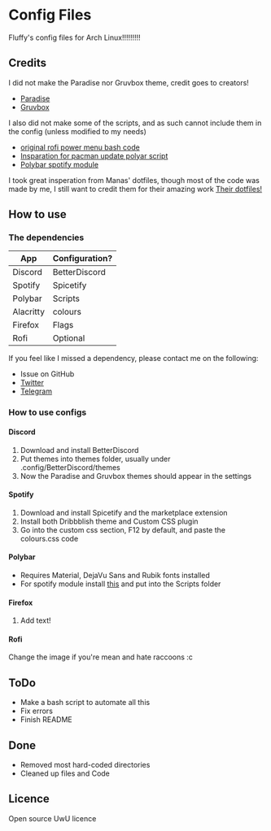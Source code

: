 # Config Files

Fluffy's config files for Arch Linux!!!!!!!!!

## Credits

I did not make the Paradise nor Gruvbox theme, credit goes to creators!

- [Paradise](https://github.com/Manas140/paradise)
- [Gruvbox](https://github.com/morhetz/gruvbox)

I also did not make some of the scripts, and as such cannot include them in the config (unless modified to my needs)

- [original rofi power menu bash code](https://github.com/adi1090x/polybar-themes/blob/master/simple/grayblocks/scripts/powermenu.sh)
- [Insparation for pacman update polyar script](https://github.com/Manas140/dotfiles/blob/main/config/polybar/updates.sh)
- [Polybar spotify module](https://github.com/Jvanrhijn/polybar-spotify)

I took great insperation from Manas' dotfiles, though most of the code was made by me, I still want to credit them for their amazing work
[Their dotfiles!](https://github.com/Manas140/dotfiles)

## How to use

### The dependencies

| App       | Configuration? |
|-----------|----------------|
| Discord   | BetterDiscord  |
| Spotify   | Spicetify      |
| Polybar   | Scripts        |
| Alacritty | colours        |
| Firefox   | Flags          |
| Rofi      | Optional       |

If you feel like I missed a dependency, please contact me on the following:

- Issue on GitHub
- [Twitter](https://twitter.com/fluffybeanUwU)
- [Telegram](https://t.me/Fluffy_Bean)

### How to use configs

#### Discord

1. Download and install BetterDiscord
2. Put themes into themes folder, usually under .config/BetterDiscord/themes
3. Now the Paradise and Gruvbox themes should appear in the settings

#### Spotify

1. Download and install Spicetify and the marketplace extension
2. Install both Dribbblish theme and Custom CSS plugin
3. Go into the custom css section, F12 by default, and paste the colours.css code

#### Polybar

- Requires Material, DejaVu Sans and Rubik fonts installed
- For spotify module install [this](https://github.com/Jvanrhijn/polybar-spotify) and put into the Scripts folder

#### Firefox

1. Add text!

#### Rofi

Change the image if you're mean and hate raccoons :c

## ToDo

- Make a bash script to automate all this
- Fix errors
- Finish README

## Done

- Removed most hard-coded directories
- Cleaned up files and Code

## Licence

Open source UwU licence
